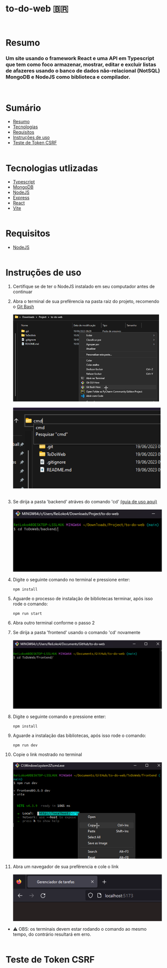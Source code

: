 # to-do-web 🇧🇷
<br>

# Resumo
<h3>Um site usando o framework React e uma API em Typescript que tem como foco armazenar, mostrar, editar e excluir listas de afazeres usando o banco de dados não-relacional (NotSQL) MongoDB e NodeJS como biblioteca e compilador.</h3><br>

# Sumário
* [Resumo](#resumo)
* [Tecnologias](#tecnologias-utlizadas)
* [Requisitos](#Requisitos)
* [Instruções de uso](#instruções-de-uso)
* [Teste de Token CSRF](#teste-de-token-csrf)<br><br>

# Tecnologias utlizadas
- [Typescript](https://www.typescriptlang.org/)
- [MongoDB](https://www.mongodb.com/)
- [NodeJS](https://nodejs.org/en/download) 
- [Express](https://expressjs.com/pt-br/)
- [React](https://react.dev/)
- [Vite](https://vitejs.dev/)<br><br>

# Requisitos

- [NodeJS](https://nodejs.org/en/download)<br><br>

# Instruções de uso

1. Certifique se de ter o NodeJS instalado em seu computador antes de continuar

2. Abra o terminal de sua prefêrencia na pasta raiz do projeto, recomendo o [Git Bash](https://git-scm.com/downloads)<br>
<br><img src='./assets/open_bash.png' height='280'><br>
<br><img src='./assets/open_cmd.png' height='260'> <br><br>

3. Se dirija a pasta 'backend' atráves do comando 'cd' [(guia de uso aqui)](https://learn.microsoft.com/pt-br/windows-server/administration/windows-commands/cd)<br>
<br><img src='./assets/cd_backend.png' height='200'>

4. Digite o seguinte comando no terminal e pressione enter:
    ```
    npm install
    ```

5. Aguarde o processo de instalação de bibliotecas terminar, após isso rode o comando:
    ```
    npm run start
    ```
6. Abra outro terminal conforme o passo 2

7. Se dirija a pasta 'frontend' usando o comando 'cd' novamente<br>
<br><img src='./assets/cd_frontend.png' height='220'><br>
8. Digite o seguinte comando e pressione enter:
    ```
    npm install
    ```

9. Aguarde a instalação das bibliotecas, após isso rode o comando:
    ```
    npm run dev
    ```

10. Copie o link mostrado no terminal
<br><br><img src='./assets/copying.png' height='310'>

11. Abra um navegador de sua prefêrencia e cole o link
<br><br><img src='./assets/link_on_browser.png' height='150'>

* ⚠️ OBS: os terminais devem estar rodando o comando ao mesmo tempo, do contrário resultará em erro.<br><br>

# Teste de Token CSRF

